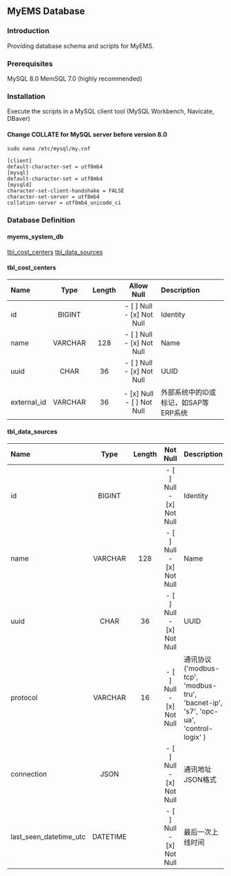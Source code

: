 ## MyEMS Database

### Introduction

Providing database schema and scripts for MyEMS.


### Prerequisites

MySQL 8.0
MemSQL 7.0 (highly recommended)


### Installation

Execute  the scripts in a MySQL client tool (MySQL Workbench, Navicate, DBaver)

#### Change COLLATE for MySQL server before version 8.0
```
sudo nano /etc/mysql/my.cnf
```
```
[client]
default-character-set = utf8mb4
[mysql]
default-character-set = utf8mb4
[mysqld]
character-set-client-handshake = FALSE
character-set-server = utf8mb4
collation-server = utf8mb4_unicode_ci
```

### Database Definition

#### myems_system_db
[tbl_cost_centers](#tbl_cost_centers)
[tbl_data_sources](#tbl_data_sources)

#### tbl_cost_centers

| Name      | Type     | Length     | Allow Null | Description
| :---          |    :----:   |  :----:       |  :----:       |     :---         |
| id            |   BIGINT    |             | - [ ] Null - [x] Not Null | Identity
| name      | VARCHAR |     128    | - [ ] Null - [x] Not Null   | Name
| uuid       | CHAR         | 36          | - [ ] Null - [x] Not Null  | UUID
| external_id   | VARCHAR | 36 |   - [x] Null - [ ] Not Null | 外部系统中的ID或标记，如SAP等ERP系统


#### tbl_data_sources

| Name      | Type     | Length     | Not Null | Description
| :---          |    :----:   |  :----:       |  :----:       |     :---         |
| id            |   BIGINT    |              | - [ ] Null - [x] Not Null | Identity
| name      | VARCHAR |     128    | - [ ] Null - [x] Not Null | Name
| uuid       | CHAR         | 36          | - [ ] Null - [x] Not Null | UUID
| protocol   | VARCHAR | 16        | - [ ] Null - [x] Not Null | 通讯协议 ('modbus-tcp', 'modbus-tru', 'bacnet-ip', 's7', 'opc-ua', 'control-logix' )
| connection   | JSON |   |  - [ ] Null - [x] Not Null | 通讯地址 JSON格式
| last_seen_datetime_utc   | DATETIME |   |  - [ ] Null - [x] Not Null | 最后一次上线时间
